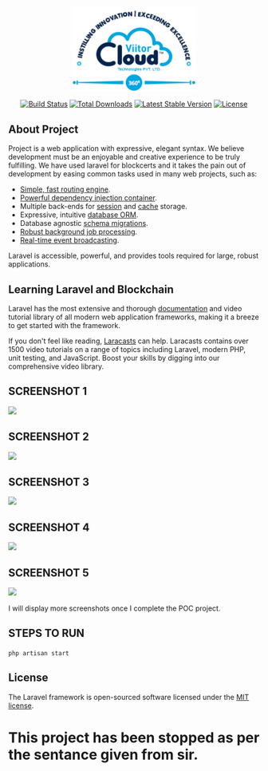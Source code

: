 <p align="center"><img src="https://github.com/dekts/university-poc/blob/master/public/static/img/viitorcloud.png" width="250"></p>

<p align="center">
<a href="https://travis-ci.org/laravel/framework"><img src="https://travis-ci.org/laravel/framework.svg" alt="Build Status"></a>
<a href="https://packagist.org/packages/laravel/framework"><img src="https://poser.pugx.org/laravel/framework/d/total.svg" alt="Total Downloads"></a>
<a href="https://packagist.org/packages/laravel/framework"><img src="https://poser.pugx.org/laravel/framework/v/stable.svg" alt="Latest Stable Version"></a>
<a href="https://packagist.org/packages/laravel/framework"><img src="https://poser.pugx.org/laravel/framework/license.svg" alt="License"></a>
</p>

## About Project

Project is a web application with expressive, elegant syntax. We believe development must be an enjoyable and creative experience to be truly fulfilling. We have used laravel for blockcerts and it takes the pain out of development by easing common tasks used in many web projects, such as:

- [Simple, fast routing engine](https://laravel.com/docs/routing).
- [Powerful dependency injection container](https://laravel.com/docs/container).
- Multiple back-ends for [session](https://laravel.com/docs/session) and [cache](https://laravel.com/docs/cache) storage.
- Expressive, intuitive [database ORM](https://laravel.com/docs/eloquent).
- Database agnostic [schema migrations](https://laravel.com/docs/migrations).
- [Robust background job processing](https://laravel.com/docs/queues).
- [Real-time event broadcasting](https://laravel.com/docs/broadcasting).

Laravel is accessible, powerful, and provides tools required for large, robust applications.

## Learning Laravel and Blockchain

Laravel has the most extensive and thorough [documentation](https://laravel.com/docs) and video tutorial library of all modern web application frameworks, making it a breeze to get started with the framework.

If you don't feel like reading, [Laracasts](https://laracasts.com) can help. Laracasts contains over 1500 video tutorials on a range of topics including Laravel, modern PHP, unit testing, and JavaScript. Boost your skills by digging into our comprehensive video library.

## SCREENSHOT 1
<p><img src="https://nimbusweb.me/box/attachment/4018178/2ulg6kgmwvvvinoim60q/XTel7NJODv4s8JKn/screenshot-127.0.0.1_8000-2020.03.27-16_14_06.png"></p>

## SCREENSHOT 2
<p><img src="https://nimbusweb.me/box/attachment/4018224/y2sahatyaa2igkqdk2nv/4rbCOydBmZ1HCNNz/screenshot-127.0.0.1_8000-2020.03.27-16_21_26.png"></p>

## SCREENSHOT 3
<p><img src="https://nimbusweb.me/box/attachment/4018234/lk82kwhd35dhb0yt7xrt/RmVAvkRdUByRklWx/screenshot-127.0.0.1_8000-2020.03.27-16_23_19.png"></p>

## SCREENSHOT 4
<p><img src="https://nimbusweb.me/box/attachment/4018242/9wsu36x7qau7zo7siuo5/3NMs3kbZQshMUMuL/screenshot-127.0.0.1_8000-2020.03.27-16_24_46.png"></p>

## SCREENSHOT 5
<p><img src="https://nimbusweb.me/box/attachment/4018247/1g3gapt5uscvkub1g61q/0yVGmyu2xE7tbuwS/screenshot-127.0.0.1_8000-2020.03.27-16_26_38.png"></p>

I will display more screenshots once I complete the POC project.

## STEPS TO RUN
`php artisan start`

## License

The Laravel framework is open-sourced software licensed under the [MIT license](https://opensource.org/licenses/MIT).

# This project has been stopped as per the sentance given from sir.
